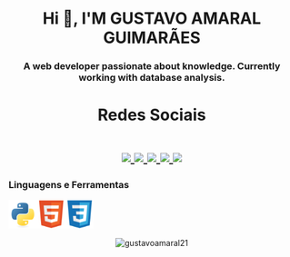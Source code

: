 <h1 align="center">Hi 👋, I'M GUSTAVO AMARAL GUIMARÃES</h1>
<h3 align="center">A web developer passionate about knowledge. Currently working with database analysis.</h3>

<h1 align='center'>Redes Sociais<h1>
<div align="center">
<a href="https://www.instagram.com/gustavo.amaral19" alt="Instagram" target="_blank">
  <img src="https://img.shields.io/badge/-Instagram-DF0174?style=for-the-badge&labelColor=DF0174&logo=instagram&logoColor=white&link=https://www.instagram.com/gustavo.amaral19">
</a>
<a href="https://www.facebook.com/guh.design12" alt="Facebook" target="_blank">
  <img src="https://img.shields.io/badge/-Facebook-3b5998?style=for-the-badge&labelColor=3b5998&logo=facebook&logoColor=white&link=https://www.facebook.com/guh.design12">
</a>
<a href="discordapp.com/users/spectrewin" alt="Discord" target="_blank">
  <img src="https://img.shields.io/badge/-Discord-7289da?style=for-the-badge&labelColor=7289da&logo=discord&logoColor=white&link=https://www.discordapp.com/users/spectrewin">
</a>
<a href="https://www.twitch.tv/guhamarall" alt="Twitch" target="_blank">
  <img src="https://img.shields.io/badge/-twitch-6441a5?style=for-the-badge&labelColor=6441a5&logo=discord&logoColor=white&link=https://www.twitch.tv/guhamarall">
</a>
<a href="https://www.linkedin.com/in/gustavoamaral2020/" alt="Linkedin" target="_blank">
  <img src="https://img.shields.io/badge/-linkedin-0e76a8?style=for-the-badge&labelColor=0e76a8&logo=linkedin&logoColor=white&link=https://www.twitch.tv/guhamarall">
</a>
</div>

<h3 align="left">Linguagens e Ferramentas</h3>

<img src="https://raw.githubusercontent.com/devicons/devicon/master/icons/python/python-original.svg" width="50px"><img src="https://raw.githubusercontent.com/devicons/devicon/master/icons/html5/html5-original.svg" width="50px"><img src="https://raw.githubusercontent.com/devicons/devicon/master/icons/css3/css3-original.svg" width="50px">


<p align="center"> <img src="https://komarev.com/ghpvc/?username=gustavoamaral21&label=Visualizações%20&color=0e75b6&style=flat" alt="gustavoamaral21" /> </p>
